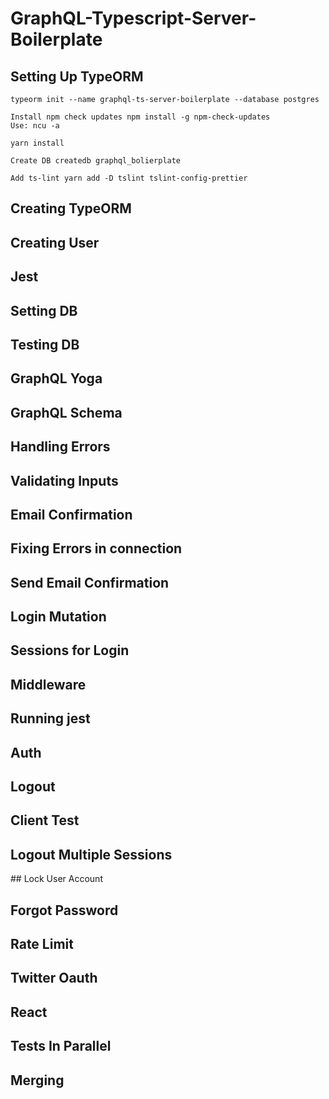 # GraphQL-Typescript-Server-Boilerplate

## Setting Up TypeORM
```
typeorm init --name graphql-ts-server-boilerplate --database postgres
```
```
Install npm check updates npm install -g npm-check-updates
Use: ncu -a
```
```
yarn install
```
```
Create DB createdb graphql_bolierplate
```
```
Add ts-lint yarn add -D tslint tslint-config-prettier
```

## Creating TypeORM

## Creating User

## Jest

## Setting DB

## Testing DB

## GraphQL Yoga

## GraphQL Schema

## Handling Errors

## Validating Inputs

## Email Confirmation

## Fixing Errors in connection

## Send Email Confirmation

## Login Mutation

## Sessions for Login

## Middleware


## Running jest

## Auth

## Logout

## Client Test

## Logout Multiple Sessions

## Lock User Account

## Forgot Password

## Rate Limit

## Twitter Oauth

## React

## Tests In Parallel

## Merging

